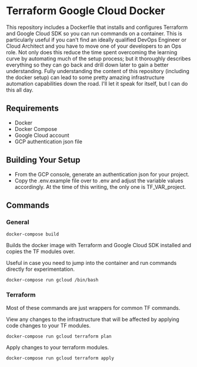 # Terraform Google Cloud Docker

This repository includes a Dockerfile that installs and configures Terraform and Google Cloud SDK so you can run commands on a container. This is particularly useful if you can't find an ideally qualified DevOps Engineer or Cloud Architect and you have to move one of your developers to an Ops role. Not only does this reduce the time spent overcoming the learning curve by automating much of the setup process; but it thoroughly describes everything so they can go back and drill down later to gain a better understanding. Fully understanding the content of this repository (including the docker setup) can lead to some pretty amazing infrastructure automation capabilities down the road. I'll let it speak for itself, but I can do this all day.

## Requirements
- Docker
- Docker Compose
- Google Cloud account
- GCP authentication json file

## Building Your Setup
- From the GCP console, generate an authentication json for your project. 
- Copy the .env.example file over to .env and adjust the variable values accordingly. At the time of this writing, the only one is TF_VAR_project. 

## Commands

### General

`docker-compose build`

Builds the docker image with Terraform and Google Cloud SDK installed and copies the TF modules over.

Useful in case you need to jump into the container and run commands directly for experimentation.

`docker-compose run gcloud /bin/bash`



### Terraform 

Most of these commands are just wrappers for common TF commands.

View any changes to the infrastructure that will be affected by applying code changes to your TF modules.

`docker-compose run gcloud terraform plan`


Apply changes to your terraform modules.

`docker-compose run gcloud terraform apply`
